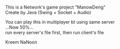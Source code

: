 This is a Network's game project "ManowDeng"  
Create by Java (Swing + Socket + Audio)

You can play this in multiplayer bt using same server  
...Now 50%...  
run every server's file first, then run client's file


Kreem
NaNoon